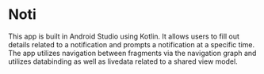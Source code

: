 # Noti
This app is built in Android Studio using Kotlin. It allows users to fill out details related to a notification and prompts a notification at a specific time.
The app utilizes navigation between fragments via the navigation graph and utilizes databinding as well as livedata related to a shared view model.
